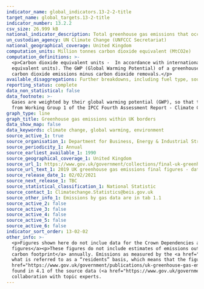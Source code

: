 ```yaml
---
indicator_name: global_indicators.13-2-2-title
target_name: global_targets.13-2-title
indicator_number: 13.2.2
csv_size: 26.999 kB
national_indicator_description: Total greenhouse gas emissions that occur within the UK’s borders.
un_custodian_agency: UN Climate Change (UNFCCC Secretariat)
national_geographical_coverage: United Kingdom
computation_units: Million tonnes carbon dioxide equivalent (MtCO2e)
computation_definitions: >-
  <p>Carbon dioxide equivalent units -  In accordance with international reporting and carbon trading protocols, each of these gases are weighted by their global warming potential (GWP), so that total greenhouse gas emissions can be reported on a consistent basis (in carbon dioxide
  equivalent units). The GWP (Global Warming Potential) of a greenhouse gas measures its effectiveness in global warming over 100 years relative to carbon dioxide. The GWPs used are from Working Group 1 of the IPCC Fourth Assessment Report - Climate Change 2007.<p>Net CO2 emissions - Total
  carbon dioxide emissions minus carbon dioxide removals.</p>
available_disaggregations: Further breakdowns, including fuel type, source sector, and end-user sector are available in the <a href="https://www.gov.uk/government/collections/final-uk-greenhouse-gas-emissions-national-statistics"> UK greenhouse gas emissions final figures</a> source data.
reporting_status: complete
data_non_statistical: false
data_footnote: >-
  Gases are weighted by their global warming potential (GWP), so that total greenhouse gas emissions can be reported on a consistent basis (in carbon dioxide equivalent units). The GWP for each gas is defined as its warming influence relative to that of carbon dioxide. The GWPs used are
  from Working Group 1 of the IPCC Fourth Assessment Report - Climate Change 2007.
graph_type: line
graph_title: Greenhouse gas emissions within UK borders
data_show_map: false
data_keywords: climate change, global warming, environment
source_active_1: true
source_organisation_1: Department for Business, Energy & Industrial Strategy (BEIS)
source_periodicity_1: Annual
source_earliest_available_1: 1990
source_geographical_coverage_1: United Kingdom
source_url_1: https://www.gov.uk/government/collections/final-uk-greenhouse-gas-emissions-national-statistics
source_url_text_1: 2019 UK greenhouse gas emissions final figures - data tables
source_release_date_1: 02/02/2021
source_next_release_1: TBC
source_statistical_classification_1: National Statistic
source_contact_1: Climatechange.Statistics@beis.gov.uk
source_other_info_1: Emissions by gas data are in tab 1.1
source_active_2: false
source_active_3: false
source_active_4: false
source_active_5: false
source_active_6: false
indicator_sort_order: 13-02-02
other_info: >-
  <p>Figures shown here do not inclue data for the Crown Dependencies and Overseas Territories, however, those data are available in the <a href="https://www.gov.uk/government/collections/final-uk-greenhouse-gas-emissions-national-statistics">UK greenhouse gas emissions final
  figures</a><p>These figures do not include estimates of emissions outside the UK associated with UK consumption, however the Department for Environment, Food and Rural Affairs (DEFRA) publishes estimates of the <a href="https://www.gov.uk/government/statistics/uks-carbon-footprint">UK’s
  carbon footprint</a> annually. Emissions as measured by the <a href="https://www.ons.gov.uk/economy/environmentalaccounts/bulletins/ukenvironmentalaccounts/previousReleases">UK Environmental Accounts</a>, published by the Office for National Statistics (ONS)  measure GHG emissions on
  what is referred to as a “residents” basis, which means that the figures represent emissions caused by UK residents and industry whether in the UK or abroad, but exclude emissions within the UK that can be attributed to overseas residents and businesses.  The <a
  href="https://www.gov.uk/government/publications/uk-greenhouse-gas-emissions-explanatory-notes"> alternative approaches to reporting UK greenhouse gas emissions report</a> outlines the differences between the three approaches.<p>Uncertainty levels for the UK estimates shown here can be
  found in 4.1 of the source data (<a href="https://www.gov.uk/government/collections/final-uk-greenhouse-gas-emissions-national-statistics">UK greenhouse gas emissions final figures</a>).</p> Data follows the UN specification for this indicator. This indicator has not been identified in
  collaboration with topic experts.
---
```

